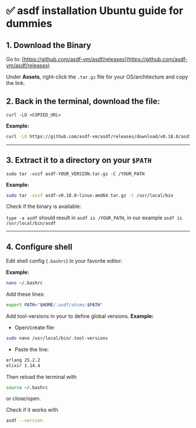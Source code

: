 # ✅ asdf installation Ubuntu guide for dummies

## 1. Download the Binary

Go to: [https://github.com/asdf-vm/asdf/releases](https://github.com/asdf-vm/asdf/releases)

Under **Assets**, right-click the `.tar.gz` file for your OS/architecture and copy the link.

## 2. Back in the terminal, download the file:

`curl -LO <COPIED_URL>`

**Example:**

```bash
curl -LO https://github.com/asdf-vm/asdf/releases/download/v0.18.0/asdf-v0.18.0-linux-amd64.tar.gz
```

---

## 3. Extract it to a directory on your `$PATH`

`sudo tar -xvzf asdf-YOUR_VERSION.tar.gz -C /YOUR_PATH`

**Example:**

```bash
sudo tar -xvzf asdf-v0.18.0-linux-amd64.tar.gz -C /usr/local/bin
```

Check if the binary is available:

`type -a asdf` should result in `asdf is /YOUR_PATH`, in our example `asdf is /usr/local/bin/asdf`

---

## 4. Configure shell

Edit shell config (`.bashrc`) in your favorite editor:

**Example:**

```bash
nano ~/.bashrc
```

Add these lines:

```bash
export PATH="$HOME/.asdf/shims:$PATH"
```

Add tool-versions in your to define global versions.
**Example:**

- Open/create file:

```bash
sudo nano /usr/local/bin/.tool-versions
```

- Paste the line:

```bash
erlang 25.2.2
elixir 1.14.4
```

Then reload the terminal with

```bash
source ~/.bashrc
```

or close/open.

Check if it works with

```bash
asdf --version
```
